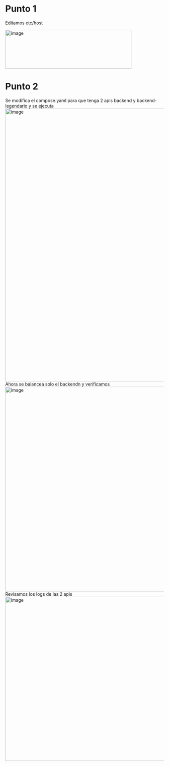 # Punto 1

Editamos etc/host

<img width="401" height="123" alt="image" src="https://github.com/user-attachments/assets/a63bebfd-49e7-46e2-ae8d-330e99512942" />



# Punto 2
Se modifica el compose.yaml para que tenga 2 apis backend y backend-legendario
y se ejecuta
<img width="1777" height="864" alt="image" src="https://github.com/user-attachments/assets/68519afd-4368-44cc-bbde-8b4ac41586e6" />
Ahora se balancea solo el backendn y verificamos
<img width="1777" height="648" alt="image" src="https://github.com/user-attachments/assets/0a1774ef-535e-4e43-95a0-fce0bd74a8f5" />
Revisamos los logs de las 2 apis
<img width="1777" height="520" alt="image" src="https://github.com/user-attachments/assets/c48daa57-fab8-4225-9e47-fb8888dadf76" />


